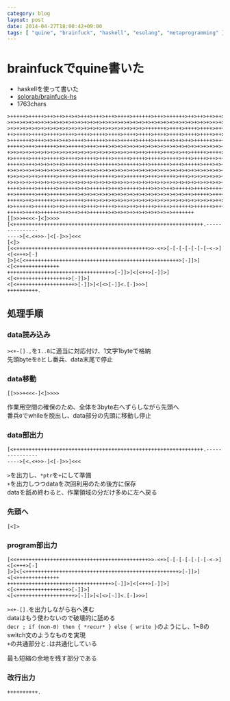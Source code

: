 ```yaml
---
category: blog
layout: post
date: 2014-04-27T18:00:42+09:00
tags: [ "quine", "brainfuck", "haskell", "esolang", "metaprogramming" ]
---
```


# brainfuckでquine書いた

-   haskellを使って書いた
-   [solorab/brainfuck-hs](https://github.com/kmyk/brainfuck-hs)
-   1763chars

``` brainfuck
>+++++>+++++>++>++>++>+>+++>+++>+++>++++>++++++>+++>++++++>++>++>++>++>+++++>+++
>+>+>+>+>+>+>+>+>+>+>+>+>+>+>+>+>+>+>+>+>+>+>+>+>+>+>+>+>+>+>+>+>+>+>+>+>+>+>+>+
>+>+>+>+>+>+>+>+>+>+>+>+>+>+>+>+>+>+>+>+>+>+>+++++++>++++>++++>++++>++++>++++>++
++>++++>++++>++++>++++>++++>++++>++++>++++>++++>++++>++++>++++>++++>++>+++++>+++
>+++++++>+++>+>++>++>++++>++++++>+++>+++++>++++>++++++>++>++>++++++>+++>+++>+++>
+++++>+++>++++++>++>+++++>+++>+++>+>+>+>+>+>+>+>+>+>+>+>+>+>+>+>+>+>+>+>+>+>+>+>
+>+>+>+>+>+>+>+>+>+>+>+>+>+>+>+>+>+>+>+>++>++>++++>+++>+>++>+++++>++++>+++++>+++
+>+++++>++++>+++++>++++>+++++>++++>+++++>++++>+++++>++++>+++>++++>++>++++++>+++>
+++++>+++>+>+>+>++>+++++>++++>++++++>++++++>++>++++++>+++>+++++>+++>+>+>+>+>+>+>
+>+>+>+>+>+>+>+>+>+>+>+>+>+>+>+>+>+>+>+>+>+>+>+>+>+>+>+>+>+>+>+>+>+>+>+>+>+>+>+>
+>+>+>+>++>+++++>++++>++++++>++++++>++>++++++>+++>+++++>+++>+>+>+>+>+>+>+>+>+>+>
+>+>+>+>+>+>+>+>+>+>+>+>+>+>+>+>+>+>+>+>+>+>+>+>+>+>+>+>+>+>+>+>+>+>+>+>+>+>++>+
++++>++++>++++++>++++++>++>++++++>+++>+++++>+++>+>+>++>+++++>++++>++++++>++++++>
++>++++++>+++>+++++>+++>+>+>+>+>+>+>+>+>+>+>+>+>+>+>+>+>+>++>+++++>++++>++++++>+
+++++>++>++++++>+++>+++++>+++>+>+>+>+>+>+>+>+>+>+>+>+>+>+>+>+>+>+>+>++>+++++>+++
+>++++++>++++++>++>++++++>+++>+++++>+++>++>+++++>++++>++++++>++++++>+++>+++++++>
+++++>++++>++++++>++>++>++>++++++>+>+>+>+>+>+>+>+>+>+>+++++++
[[>>>+<<<-]<]>>>>
[<++++++++++++++++++++++++++++++++++++++++++++++++++++++++++++++.---------------
---->[<.<+>>-]<[-]>>]<<<
[<]>
[<<+++++++++++++++++++++++++++++++++++++++++++>>-<+>[-[-[-[-[-[-[-<->]<[<+++>[-]
]>]<[<++++++++++++++++++++++++++++++++++++++++++++++++++>[-]]>]<[<++++++++++++++
++++++++++++++++++++++++++++++++++>[-]]>]<[<++>[-]]>]<[<+++++++++++++++++>[-]]>]
<[<+++++++++++++++++++>[-]]>]<[<>[-]]<.[-]>>>]
++++++++++.
```

<!-- more -->

## 処理手順

### data読み込み

`><+-[].,`を`1..8`に適当に対応付け、1文字1byteで格納  
先頭byteを`0`とし番兵、data末尾で停止

### data移動

``` brainfuck
[[>>>+<<<-]<]>>>>
```

作業用空間の確保のため、全体を3byte右へずらしながら先頭へ  
番兵`0`でwhileを脱出し、data部分の先頭に移動し停止

### data部出力

``` brainfuck
[<++++++++++++++++++++++++++++++++++++++++++++++++++++++++++++++.---------------
---->[<.<+>>-]<[-]>>]<<<
```

`>`を出力し、`*ptr`を`+`にして準備  
`+`を出力しつつdataを次回利用のため後方に保存  
dataを舐め終わると、作業領域の分だけ多めに左へ戻る

### 先頭へ

``` brainfuck
[<]>
```

### program部出力

``` brainfuck
[<<+++++++++++++++++++++++++++++++++++++++++++>>-<+>[-[-[-[-[-[-[-<->]<[<+++>[-]
]>]<[<++++++++++++++++++++++++++++++++++++++++++++++++++>[-]]>]<[<++++++++++++++
++++++++++++++++++++++++++++++++++>[-]]>]<[<++>[-]]>]<[<+++++++++++++++++>[-]]>]
<[<+++++++++++++++++++>[-]]>]<[<>[-]]<.[-]>>>]
```

`><+-[].`を出力しながら右へ進む  
dataはもう使わないので破壊的に舐める  
`decr ; if (non-0) then { *recur* } else { write }`のようにし、1~8のswitch文のようなものを実現  
`+`の共通部分と`.`は共通化している

最も短縮の余地を残す部分である

### 改行出力

``` brainfuck
++++++++++.
```
